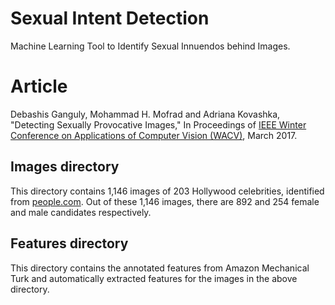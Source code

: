 # Sexual Intent Detection
Machine Learning Tool to Identify Sexual Innuendos behind Images.
# Article
<p>Debashis Ganguly, Mohammad H. Mofrad and Adriana Kovashka, "Detecting Sexually Provocative Images," In Proceedings of <a href="http://pamitc.org/wacv2017/"  target="_blank">IEEE Winter Conference on Applications of Computer Vision (WACV)</a>, March 2017.</p>

## Images directory
This directory contains 1,146 images of 203 Hollywood celebrities, identified from <a href="www.people.com" target="_blank">people.com</a>. Out of these 1,146 images, there are 892 and 254 female and male candidates respectively.

## Features directory
This directory contains the annotated features from Amazon Mechanical Turk and automatically extracted features for the images in the above directory. 


